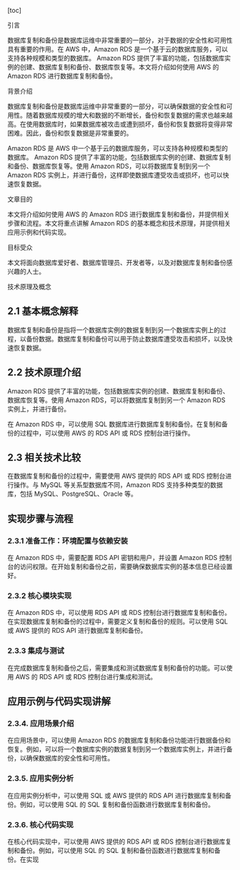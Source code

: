 
[toc]                    
                
                
引言

数据库复制和备份是数据库运维中非常重要的一部分，对于数据的安全性和可用性具有重要的作用。在 AWS 中，Amazon RDS 是一个基于云的数据库服务，可以支持各种规模和类型的数据库。 Amazon RDS 提供了丰富的功能，包括数据库实例的创建、数据库复制和备份、数据库恢复等。本文将介绍如何使用 AWS 的 Amazon RDS 进行数据库复制和备份。

背景介绍

数据库复制和备份是数据库运维中非常重要的一部分，可以确保数据的安全性和可用性。随着数据库规模的增大和数据的不断增长，备份和恢复数据的需求也越来越高。在使用数据库时，如果数据库被攻击或遭到损坏，备份和恢复数据将变得非常困难。因此，备份和恢复数据是非常重要的。

Amazon RDS 是 AWS 中一个基于云的数据库服务，可以支持各种规模和类型的数据库。 Amazon RDS 提供了丰富的功能，包括数据库实例的创建、数据库复制和备份、数据库恢复等。使用 Amazon RDS，可以将数据库复制到另一个 Amazon RDS 实例上，并进行备份，这样即使数据库遭受攻击或损坏，也可以快速恢复数据。

文章目的

本文将介绍如何使用 AWS 的 Amazon RDS 进行数据库复制和备份，并提供相关步骤和流程。本文将重点讲解 Amazon RDS 的基本概念和技术原理，并提供相关应用示例和代码实现。

目标受众

本文将面向数据库爱好者、数据库管理员、开发者等，以及对数据库复制和备份感兴趣的人士。

技术原理及概念

## 2.1 基本概念解释

数据库复制和备份是指将一个数据库实例的数据复制到另一个数据库实例上的过程，以备份数据。数据库复制和备份可以用于防止数据库遭受攻击和损坏，以及快速恢复数据。

## 2.2 技术原理介绍

Amazon RDS 提供了丰富的功能，包括数据库实例的创建、数据库复制和备份、数据库恢复等。使用 Amazon RDS，可以将数据库复制到另一个 Amazon RDS 实例上，并进行备份。

在 Amazon RDS 中，可以使用 SQL 数据库进行数据库复制和备份。在复制和备份的过程中，可以使用 AWS 的 RDS API 或 RDS 控制台进行操作。

## 2.3 相关技术比较

在数据库复制和备份的过程中，需要使用 AWS 提供的 RDS API 或 RDS 控制台进行操作。与 MySQL 等关系型数据库不同，Amazon RDS 支持多种类型的数据库，包括 MySQL、PostgreSQL、Oracle 等。

## 实现步骤与流程

### 2.3.1 准备工作：环境配置与依赖安装

在 Amazon RDS 中，需要配置 RDS API 密钥和用户，并设置 Amazon RDS 控制台的访问权限。在开始复制和备份之前，需要确保数据库实例的基本信息已经设置好。

### 2.3.2 核心模块实现

在 Amazon RDS 中，可以使用 RDS API 或 RDS 控制台进行数据库复制和备份。在实现数据库复制和备份的过程中，需要定义复制和备份的规则。可以使用 SQL 或 AWS 提供的 RDS API 进行数据库复制和备份。

### 2.3.3 集成与测试

在完成数据库复制和备份之后，需要集成和测试数据库复制和备份的功能。可以使用 AWS 的 RDS API 或 RDS 控制台进行集成和测试。

## 应用示例与代码实现讲解

### 2.3.4. 应用场景介绍

在应用场景中，可以使用 Amazon RDS 的数据库复制和备份功能进行数据备份和恢复。例如，可以将一个数据库实例的数据复制到另一个数据库实例上，并进行备份，以确保数据库的安全性和可用性。

### 2.3.5. 应用实例分析

在应用实例分析中，可以使用 SQL 或 AWS 提供的 RDS API 进行数据库复制和备份。例如，可以使用 SQL 的 SQL 复制和备份函数进行数据库复制和备份。

### 2.3.6. 核心代码实现

在核心代码实现中，可以使用 AWS 提供的 RDS API 或 RDS 控制台进行数据库复制和备份。例如，可以使用 SQL 的 SQL 复制和备份函数进行数据库复制和备份。在实现

